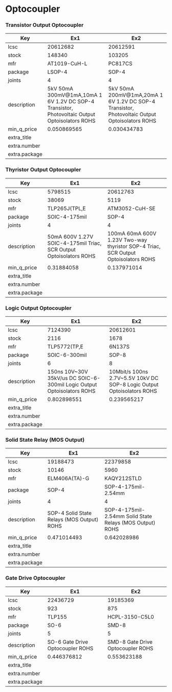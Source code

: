 # Optocoupler

### Transistor Output Optocoupler

| Key | Ex1 | Ex2 |
| --- | --- | --- |
| lcsc | 20612682 | 20612591 |
| stock | 148340 | 103205 |
| mfr | AT1019-CuH-L | PC817CS |
| package | LSOP-4 | SOP-4 |
| joints | 4 | 4 |
| description | 5kV 50mA 300mV@1mA,10mA 1 6V 1.2V DC SOP-4  Transistor, Photovoltaic Output Optoisolators ROHS | 5kV 50mA 200mV@1mA,20mA 1 6V 1.2V DC SOP-4  Transistor, Photovoltaic Output Optoisolators ROHS |
| min_q_price | 0.050869565 | 0.030434783 |
| extra_title |  |  |
| extra.number |  |  |
| extra.package |  |  |

### Thyristor Output Optocoupler

| Key | Ex1 | Ex2 |
| --- | --- | --- |
| lcsc | 5798515 | 20612763 |
| stock | 38069 | 5119 |
| mfr | TLP265J(TPL,E | ATM3052-CuH-SE |
| package | SOIC-4-175mil | SOP-4 |
| joints | 4 | 4 |
| description | 50mA 600V 1.27V SOIC-4-175mil  Triac, SCR Output Optoisolators ROHS | 100mA 60mA 600V 1.23V Two-way thyristor SOP-4  Triac, SCR Output Optoisolators ROHS |
| min_q_price | 0.31884058 | 0.137971014 |
| extra_title |  |  |
| extra.number |  |  |
| extra.package |  |  |

### Logic Output Optocoupler

| Key | Ex1 | Ex2 |
| --- | --- | --- |
| lcsc | 7124390 | 20612601 |
| stock | 2116 | 1678 |
| mfr | TLP5772(TP,E | 6N137S |
| package | SOIC-6-300mil | SOP-8 |
| joints | 6 | 8 |
| description | 150ns 10V~30V 35kV/us DC SOIC-6-300mil  Logic Output Optoisolators ROHS | 10Mbit/s 100ns 2.7V~5.5V 10kV DC SOP-8  Logic Output Optoisolators ROHS |
| min_q_price | 0.802898551 | 0.239565217 |
| extra_title |  |  |
| extra.number |  |  |
| extra.package |  |  |

### Solid State Relay (MOS Output)

| Key | Ex1 | Ex2 |
| --- | --- | --- |
| lcsc | 19188473 | 22379858 |
| stock | 10146 | 5960 |
| mfr | ELM406A(TA)-G | KAQY212STLD |
| package | SOP-4 | SOP-4-175mil-2.54mm |
| joints | 4 | 4 |
| description | SOP-4  Solid State Relays (MOS Output) ROHS | SOP-4-175mil-2.54mm  Solid State Relays (MOS Output) ROHS |
| min_q_price | 0.471014493 | 0.642028986 |
| extra_title |  |  |
| extra.number |  |  |
| extra.package |  |  |

### Gate Drive Optocoupler

| Key | Ex1 | Ex2 |
| --- | --- | --- |
| lcsc | 22436729 | 19185369 |
| stock | 923 | 875 |
| mfr | TLP155 | HCPL-3150-C5L0 |
| package | SO-6 | SMD-8 |
| joints | 5 | 5 |
| description | SO-6 Gate Drive Optocoupler ROHS | SMD-8  Gate Drive Optocoupler ROHS |
| min_q_price | 0.446376812 | 0.553623188 |
| extra_title |  |  |
| extra.number |  |  |
| extra.package |  |  |

